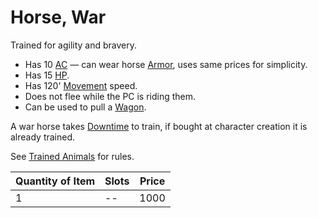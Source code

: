 # Horse, War

Trained for agility and bravery.

- Has 10 [AC](../../../Player%20Characters/Derived%20Statistics/Armor%20Class.md) — can wear horse [Armor](../../Armor/Armor.md), uses same prices for simplicity.
- Has 15 [HP](../../../Player%20Characters/Derived%20Statistics/Hit%20Points.md).
- Has 120' [Movement](../../../Game%20Procedures/Combat/Movement.md) speed.
- Does not flee while the PC is riding them.
- Can be used to pull a [Wagon](../250%20Coins/Wagon.md).

A war horse takes [Downtime](../../../Game%20Procedures/Exploration/Downtime.md) to train, if bought at character creation it is already trained.

See [Trained Animals](../Trained%20Animals.md) for rules.

| Quantity of Item |  Slots | Price |
| ---------------- | ------ | ----- |
| 1                | --     | 1000  |
